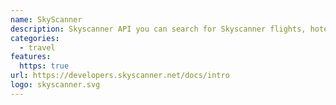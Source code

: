 ```yaml
---
name: SkyScanner
description: Skyscanner API you can search for Skyscanner flights, hotels and car rentals.
categories:
  - travel
features:
  https: true
url: https://developers.skyscanner.net/docs/intro
logo: skyscanner.svg
---
```

